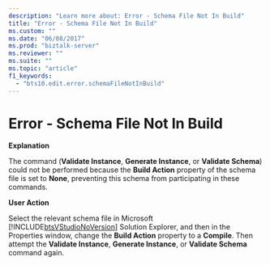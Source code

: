 ```yaml
---
description: "Learn more about: Error - Schema File Not In Build"
title: "Error - Schema File Not In Build"
ms.custom: ""
ms.date: "06/08/2017"
ms.prod: "biztalk-server"
ms.reviewer: ""
ms.suite: ""
ms.topic: "article"
f1_keywords: 
  - "bts10.edit.error.schemaFileNotInBuild"
---
```

# Error - Schema File Not In Build
**Explanation**  
  
 The command (**Validate Instance**, **Generate Instance**, or **Validate Schema**) could not be performed because the **Build Action** property of the schema file is set to **None**, preventing this schema from participating in these commands.  
  
 **User Action**  
  
 Select the relevant schema file in Microsoft [!INCLUDE[btsVStudioNoVersion](../includes/btsvstudionoversion-md.md)] Solution Explorer, and then in the Properties window, change the **Build Action** property to a **Compile**. Then attempt the **Validate Instance**, **Generate Instance**, or **Validate Schema** command again.
